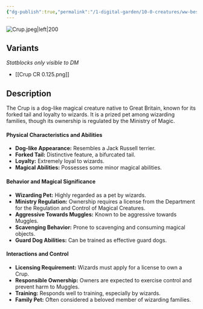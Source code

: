 ```yaml
---
{"dg-publish":true,"permalink":"/1-digital-garden/10-0-creatures/ww-bestiary/crup/","tags":["#creature","beast"]}
---
```


![Crup.jpeg|left|200](/img/user/1%20DIGITAL%20GARDEN/10.0%20CREATURES/(Attachments)/WW%20Bestiary/Crup.jpeg)

## Variants
*Statblocks only visible to DM*
- [[Crup CR 0.125.png]]

## Description

The Crup is a dog-like magical creature native to Great Britain, known for its forked tail and loyalty to wizards. It is a prized pet among wizarding families, though its ownership is regulated by the Ministry of Magic.

#### Physical Characteristics and Abilities

* **Dog-like Appearance:** Resembles a Jack Russell terrier.
* **Forked Tail:** Distinctive feature, a bifurcated tail.
* **Loyalty:** Extremely loyal to wizards.
* **Magical Abilities:** Possesses some minor magical abilities.

#### Behavior and Magical Significance

* **Wizarding Pet:** Highly regarded as a pet by wizards.
* **Ministry Regulation:** Ownership requires a license from the Department for the Regulation and Control of Magical Creatures.
* **Aggressive Towards Muggles:** Known to be aggressive towards Muggles.
* **Scavenging Behavior:** Prone to scavenging and consuming magical objects.
* **Guard Dog Abilities:** Can be trained as effective guard dogs.

#### Interactions and Control

* **Licensing Requirement:** Wizards must apply for a license to own a Crup.
* **Responsible Ownership:** Owners are expected to exercise control and prevent harm to Muggles.
* **Training:** Responds well to training, especially by wizards.
* **Family Pet:** Often considered a beloved member of wizarding families.
